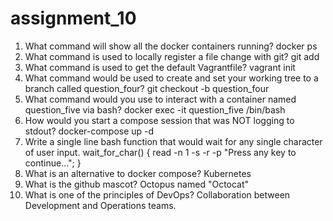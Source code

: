 # assignment_10
1) What command will show all the docker containers running?
docker ps
2) What command is used to locally register a file change with git?
git add <filename>
3) What command is used to get the default Vagrantfile?
vagrant init <boxname>
4) What command would be used to create and set your working tree to a branch called question_four?
git checkout -b question_four
5) What command would you use to interact with a container named question_five via bash?
docker exec -it question_five /bin/bash
6) How would you start a compose session that was NOT logging to stdout?
docker-compose up -d
7) Write a single line bash function that would wait for any single character of user input.
wait_for_char() { read -n 1 -s -r -p "Press any key to continue..."; }
8) What is an alternative to docker compose?
Kubernetes
9) What is the github mascot?
Octopus named "Octocat"
10) What is one of the principles of DevOps?
Collaboration between Development and Operations teams.

